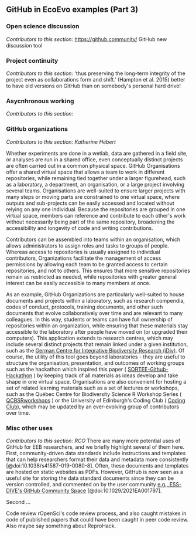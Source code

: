 ## GitHub in EcoEvo examples (Part 3)

### Open science discussion
*Contributors to this section:*
https://github.community/
GitHub new discussion tool

### Project continuity
*Contributors to this section:*
'thus preserving the long-term integrity of the project even as collaborations form and shift.’ (Hampton et al. 2015) 
better to have old versions on GitHub than on somebody's personal hard drive! 

### Asycnhronous working
*Contributors to this section:*

### GitHub organizations
*Contributors to this section: Katherine Hébert*

Whether experiments are done in a wetlab, data are gathered in a field site, or analyses are run in a shared office, even conceptually distinct projects are often carried out in a common physical space. 
GitHub Organisations offer a shared virtual space that allows a team to work in different repositories, while remaining tied together under a larger figurehead, such as a laboratory, a department, an organisation, or a large project involving several teams. 
Organisations are well-suited to ensure larger projects with many steps or moving parts are constrained to one virtual space, where outputs and sub-projects can be easily accessed and located without relying on any one individual. 
Because the repositories are grouped in one virtual space, members can reference and contribute to each other's work without necessarily being part of the same repository, broadening the accessibility and longevity of code and writing contributions. 

Contributors can be assembled into teams within an organisation, which allows administrators to assign roles and tasks to groups of people. 
Whereas access to repositories is usually assigned to individual contributors, Organizations facilitate the management of access permissions by allowing each team to be granted access to certain repositories, and not to others. 
This ensures that more sensitive repositories remain as restricted as needed, while repositories with greater general interest can be easily accessible to many members at once.

As an example, GitHub Organizations are particularly well-suited to house documents and projects within a laboratory, such as research compendia, codes of conduct, protocols, training documents, and other such documents that evolve collaboratively over time and are relevant to many colleagues. 
In this way, students or teams can have full ownership of repositories within an organization, while ensuring that these materials stay accessible to the laboratory after people have moved on (or upgraded their computers). 
This application extends to research centres, which may include several distinct projects that remain linked under a given institution, such as the [German Centre for Integrative Biodiversity Research (iDiv)](https://github.com/idiv-biodiversity). 
Of course, the utility of this tool goes beyond laboratories - they are useful to structure the organisation, presentation, and outcomes of working groups such as the hackathon which inspired this paper ( [SORTEE-Github-Hackathon](https://github.com/SORTEE-Github-Hackathon) ) by keeping track of all materials as ideas develop and take shape in one virtual space. 
Organisations are also convenient for hosting a set of related learning materials such as a set of lectures or workshops, such as the Québec Centre for Biodiversity Science R Workshop Series ( [QCBSRworkshops](https://github.com/QCBSRworkshops) ) or the University of Edinburgh's Coding Club ( [Coding Club](https://github.com/ourcodingclub)), which may be updated by an ever-evolving group of contributors over time.


### Misc other uses
*Contributors to this section: RCO*
There are many more potential uses of GitHub for EEB researchers, and we briefly highlight several of them here. First, community-driven data standards include instructions and templates that can help researchers format their data and metadata more consistently [@doi:10.1038/s41587-019-0080-8]. Often, these documents and templates are hosted on static websites as PDFs. However, GitHub is now seen as a useful site for storing the data standard documents since they can be version controlled, and commented on by the user community [e.g., ESS-DIVE's GitHub Community Space](https://github.com/ess-dive-community) [@doi:10.1029/2021EA001797]. 

Second ... 

Code review rOpenSci's code review process, and also caught mistakes in code of published papers that could have been caught in peer code review.  Also maybe say something about ReproHack.